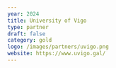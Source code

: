 ```yaml
---
year: 2024
title: University of Vigo
type: partner
draft: false
category: gold
logo: /images/partners/uvigo.png
website: https://www.uvigo.gal/
---
```

